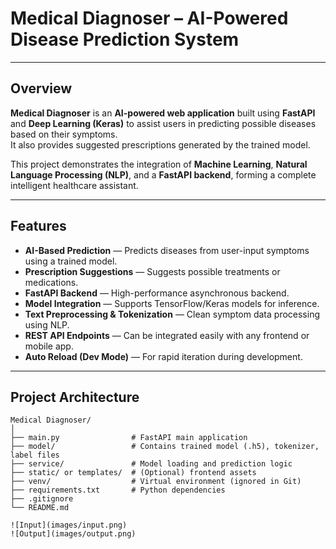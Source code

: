 #  Medical Diagnoser – AI-Powered Disease Prediction System
---

## Overview

**Medical Diagnoser** is an **AI-powered web application** built using **FastAPI** and **Deep Learning (Keras)** to assist users in predicting possible diseases based on their symptoms.  
It also provides suggested prescriptions generated by the trained model.

This project demonstrates the integration of **Machine Learning**, **Natural Language Processing (NLP)**, and a **FastAPI backend**, forming a complete intelligent healthcare assistant.

---

## Features

-  **AI-Based Prediction** — Predicts diseases from user-input symptoms using a trained model.  
-  **Prescription Suggestions** — Suggests possible treatments or medications.  
-  **FastAPI Backend** — High-performance asynchronous backend.  
-  **Model Integration** — Supports TensorFlow/Keras models for inference.  
-  **Text Preprocessing & Tokenization** — Clean symptom data processing using NLP.  
-  **REST API Endpoints** — Can be integrated easily with any frontend or mobile app.  
-  **Auto Reload (Dev Mode)** — For rapid iteration during development.  

---

##  Project Architecture

```text
Medical Diagnoser/
│
├── main.py                # FastAPI main application
├── model/                 # Contains trained model (.h5), tokenizer, label files
├── service/               # Model loading and prediction logic
├── static/ or templates/  # (Optional) frontend assets
├── venv/                  # Virtual environment (ignored in Git)
├── requirements.txt       # Python dependencies
├── .gitignore
└── README.md

![Input](images/input.png)
![Output](images/output.png)
